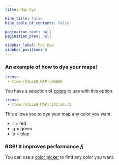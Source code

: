 ```yaml
---
title: Map Dye

hide_title: false
hide_table_of_contents: false

pagination_next: null
pagination_prev: null

sidebar_label: Map Dye
sidebar_position: 8
---
```

### An example of how to dye your maps!
```yml
items:
 - Item:{FILLED_MAP}:GREEN
```
You have a selection of [colors](https://jd.papermc.io/paper/1.20/org/bukkit/Color.html) to use with this option.

```yml
items:
 - Item:{FILLED_MAP}:133,50,73
```
This allows you to dye your map any color you want.

* r = red
* g = green
* b = blue

### RGB! It improves performance /j
You can use a [color picker](https://htmlcolorcodes.com/color-picker/) to find any color you want.